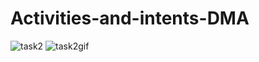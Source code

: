 # Activities-and-intents-DMA

![task2](https://user-images.githubusercontent.com/78063970/111587516-6d40ea80-87ea-11eb-97c5-65e82e6b6583.png)
![task2gif](https://user-images.githubusercontent.com/78063970/111587521-6e721780-87ea-11eb-8e59-f0db111cdd24.gif)


